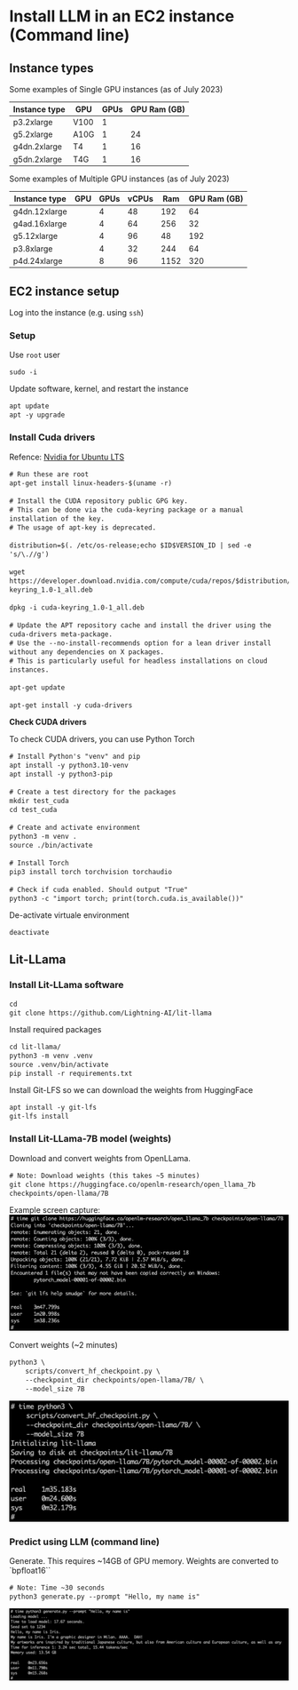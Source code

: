 # Install LLM in an EC2 instance (Command line)

## Instance types

Some examples of Single GPU instances (as of July 2023)

| Instance type | GPU  | GPUs  | GPU Ram (GB) |
|---------------|------|-------|--------------|
| p3.2xlarge    | V100 |   1   |              |
| g5.2xlarge    | A10G |   1   |     24       | <-- Choice for 7b model
| g4dn.2xlarge  | T4   |   1   |     16       |
| g5dn.2xlarge  | T4G  |   1   |     16       |

Some examples of Multiple GPU instances (as of July 2023)

| Instance type | GPU  | GPUs  | vCPUs | Ram  | GPU Ram (GB) |
|---------------|------|-------|-------|------|--------------|
| g4dn.12xlarge  |     | 4     | 48    | 192  |  64          |
| g4ad.16xlarge  |     | 4     | 64    | 256  |  32          |
| g5.12xlarge    |     | 4     | 96    | 48   |  192         |
| p3.8xlarge     |     | 4     | 32    | 244  |  64          |
| p4d.24xlarge   |     | 8     | 96    | 1152 |  320         |

## EC2 instance setup

Log into the instance (e.g. using `ssh`)

### Setup

Use `root` user

```
sudo -i
```

Update software, kernel, and restart the instance
```
apt update
apt -y upgrade
```

### Install Cuda drivers

Refence: [Nvidia for Ubuntu LTS](https://docs.nvidia.com/datacenter/tesla/tesla-installation-notes/index.html#ubuntu-lts)

```
# Run these are root
apt-get install linux-headers-$(uname -r)

# Install the CUDA repository public GPG key.
# This can be done via the cuda-keyring package or a manual installation of the key. 
# The usage of apt-key is deprecated.

distribution=$(. /etc/os-release;echo $ID$VERSION_ID | sed -e 's/\.//g')

wget https://developer.download.nvidia.com/compute/cuda/repos/$distribution/x86_64/cuda-keyring_1.0-1_all.deb

dpkg -i cuda-keyring_1.0-1_all.deb

# Update the APT repository cache and install the driver using the cuda-drivers meta-package.
# Use the --no-install-recommends option for a lean driver install without any dependencies on X packages.
# This is particularly useful for headless installations on cloud instances.

apt-get update

apt-get install -y cuda-drivers
```

**Check CUDA drivers**

To check CUDA drivers, you can use Python Torch
```
# Install Python's "venv" and pip
apt install -y python3.10-venv
apt install -y python3-pip

# Create a test directory for the packages
mkdir test_cuda
cd test_cuda

# Create and activate environment
python3 -m venv .
source ./bin/activate

# Install Torch
pip3 install torch torchvision torchaudio

# Check if cuda enabled. Should output "True"
python3 -c "import torch; print(torch.cuda.is_available())"
```

De-activate virtuale environment
```
deactivate
```

## Lit-LLama

### Install Lit-LLama software

```
cd
git clone https://github.com/Lightning-AI/lit-llama
```

Install required packages
```
cd lit-llama/
python3 -m venv .venv
source .venv/bin/activate
pip install -r requirements.txt
```

Install Git-LFS so we can download the weights from HuggingFace
```
apt install -y git-lfs
git-lfs install
```

### Install Lit-LLama-7B model (weights)

Download and convert weights from OpenLLama.
```
# Note: Download weights (this takes ~5 minutes)
git clone https://huggingface.co/openlm-research/open_llama_7b checkpoints/open-llama/7B
```

Example screen capture:
![Example screen capture](img/install_llm_in_ec2_download_weights.png)

Convert weights (~2 minutes)
```
python3 \
    scripts/convert_hf_checkpoint.py \
    --checkpoint_dir checkpoints/open-llama/7B/ \
    --model_size 7B
```

![Example screen capture](img/install_llm_in_ec2_convert_weights.png)

### Predict using LLM (command line)

Generate. This requires ~14GB of GPU memory.
Weights are converted to `bpfloat16``

```
# Note: Time ~30 seconds
python3 generate.py --prompt "Hello, my name is"
```

![Example screen capture](img/install_llm_in_ec2_predict.png)
